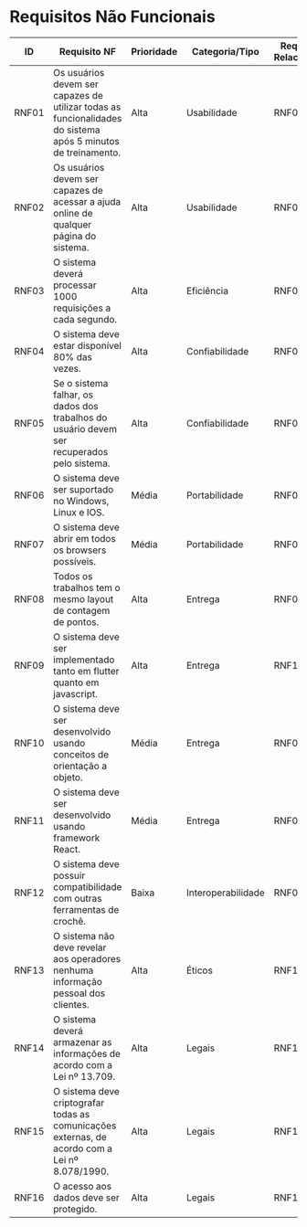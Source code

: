 # Requisitos Não Funcionais

| ID   | Requisito NF                                                                                                 | Prioridade     |  Categoria/Tipo  |  Requisitos Relacionados |
| ---- | ------------------------------------------------------------------------------------------------------------ | ------------------ | -------------- | ----------------------- |
| RNF01 | Os usuários devem ser capazes de utilizar todas as funcionalidades do sistema após 5 minutos de treinamento. |    Alta     |Usabilidade        |          RNF02          |
| RNF02 | Os usuários devem ser capazes de acessar a ajuda online de qualquer página do sistema.                       |    Alta     |Usabilidade        |          RNF01          |
| RNF03 | O sistema deverá processar 1000 requisições a cada segundo.                                                  |    Alta     |Eficiência         |          RNF04          |
| RNF04 | O sistema deve estar disponível 80% das vezes.                                                               |    Alta     |Confiabilidade     |          RNF03          |
| RNF05 | Se o sistema falhar, os dados dos trabalhos do usuário devem ser recuperados pelo sistema.                   |    Alta     |Confiabilidade     |          RNF04          |
| RNF06 | O sistema deve ser suportado no Windows, Linux e IOS.                                                        |    Média    |Portabilidade      |          RNF07          |
| RNF07 | O sistema deve abrir em todos os browsers possíveis.                                                         |    Média    |Portabilidade      |          RNF06          |
| RNF08 | Todos os trabalhos tem o mesmo layout de contagem de pontos.                                                 |    Alta     |Entrega            |          RNF09          |
| RNF09 | O sistema deve ser implementado tanto em flutter quanto em javascript.                                       |    Alta     |Entrega            |          RNF10          |
| RNF10 | O sistema deve ser desenvolvido usando conceitos de orientação a objeto.                                     |    Média    |Entrega            |          RNF09          |
| RNF11 | O sistema deve ser desenvolvido usando framework React.                                                      |    Média    |Entrega            |          RNF09          |
| RNF12 | O sistema deve possuir compatibilidade com outras ferramentas de crochê.                                     |    Baixa    |Interoperabilidade |          RNF02          |
| RNF13 | O sistema não deve revelar aos operadores nenhuma informação pessoal dos clientes.                           |    Alta     |Éticos             |          RNF14          |
| RNF14 | O sistema deverá armazenar as informações de acordo com a Lei nº 13.709.                                    |    Alta     |Legais             |          RNF13          |
| RNF15 | O sistema deve criptografar todas as comunicações externas, de acordo com a Lei nº 8.078/1990.                    |    Alta     |Legais             |          RNF14          |
| RNF16 | O acesso aos dados deve ser protegido.                                                                       |    Alta     |Legais             |          RNF14          |